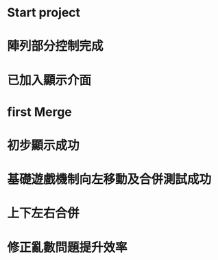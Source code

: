 # Start project
# 陣列部分控制完成
# 已加入顯示介面
# first Merge
# 初步顯示成功
# 基礎遊戲機制向左移動及合併測試成功
# 上下左右合併
# 修正亂數問題提升效率